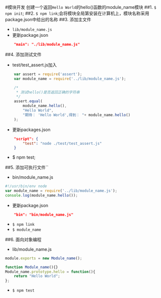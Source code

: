 #模块开发
创建一个返回`Hello World`的hello()函数的module_name模块
##1. `$ npm init`;
##2. `$ npm link`;会将模块全局第安装在计算机上，模块名称采用package.json中给出的名称
##3. 添加主文件
* `lib/module_name.js`
* 更新package.json

```json
	"main": "./lib/module_name.js"
```

##4. 添加测试文件
* test/test_assert.js加入

```javascript
	var assert = require('assert');
	var module_name = require('../lib/module_name.js');

	/*
	 * 测试hello()是否返回正确的字符串
	 */
	assert.equal(
		module_name.hello(),
		"Hello World",
		"期待： 'Hello World',得到： "+ module_name.hello()
	);
```
* 更新packages.json

```json
	"script": {
		"test": "node ./test/test_assert.js"
	}
```
* $ npm test;

##5. 添加可执行文件``
* bin/module_name.js

```javascript
#!/usr/bin/env node
var module_name = require('../lib/module_name.js');
console.log(module_name.hello());
```
* 更新package.json

```json
	"bin": "bin/module_name.js"
```

* `$ npm link`
* `$ module_name`

##6. 面向对象编程
* lib/module_name.js

```javascript
module.exports = new Module_name();

function Module_name(){}
Module_name.prototype.hello = function(){
	return "Hello World";
};
```

* `$ npm test`
